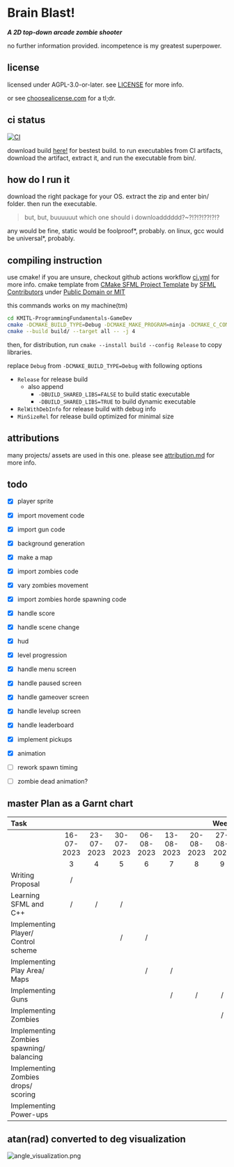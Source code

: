 # Brain Blast!
**_A 2D top-down arcade zombie shooter_**

no further information provided.
incompetence is my greatest superpower.

## license
licensed under AGPL-3.0-or-later.
see [LICENSE](LICENSE) for more info.

or see [choosealicense.com](https://choosealicense.com/licenses/agpl-3.0/) for a tl;dr.

## ci status
[![CI](https://github.com/phuwit/KMITL-ProgrammingFundamentals-GameDev/actions/workflows/ci.yml/badge.svg)](https://github.com/phuwit/KMITL-ProgrammingFundamentals-GameDev/actions/workflows/ci.yml)

download build [here!](https://github.com/phuwit/KMITL-ProgrammingFundamentals-GameDev/actions/workflows/ci.yml?query=is%3Asuccess) for bestest build.
to run executables from CI artifacts, download the artifact, extract it, and run the executable from bin/.

## how do I run it
download the right package for your OS. extract the zip and enter bin/ folder. then run the executable.

> but, but, buuuuuut which one should i downloadddddd?~?!?!?!??!?!?

any would be fine, static would be foolproof*, probably.
on linux, gcc would be universal*, probably.


## compiling instruction
use cmake! if you are unsure, checkout github actions workflow [ci.yml](.github/workflows/ci.yml) for more info.
cmake template from [CMake SFML Project Template](https://github.com/SFML/cmake-sfml-project) by [SFML Contributors](https://github.com/SFML/cmake-sfml-project/graphs/contributors) under [Public Domain or MIT](https://github.com/SFML/cmake-sfml-project/blob/master/LICENSE.md)

this commands works on my machine(tm)

```bash
cd KMITL-ProgrammingFundamentals-GameDev
cmake -DCMAKE_BUILD_TYPE=Debug -DCMAKE_MAKE_PROGRAM=ninja -DCMAKE_C_COMPILER=gcc -DCMAKE_CXX_COMPILER=g++ -G Ninja -S KMITL-ProgrammingFundamentals-GameDev/ -B KMITL-ProgrammingFundamentals-GameDev/build
cmake --build build/ --target all -- -j 4
```

then, for distribution, run `cmake --install build --config Release` to copy libraries.

replace `Debug` from `-DCMAKE_BUILD_TYPE=Debug` with following options
- `Release` for release build
  - also append 
    - `-DBUILD_SHARED_LIBS=FALSE` to build static executable
    - `-DBUILD_SHARED_LIBS=TRUE` to build dynamic executable
- `RelWithDebInfo` for release build with debug info
- `MinSizeRel` for release build optimized for minimal size

## attributions
many projects/ assets are used in this one. please see [attribution.md](attribution.md) for more info.

## todo

- [x] player sprite
- [x] import movement code
- [x] import gun code
- [x] background generation
- [x] make a map
- [x] import zombies code
- [x] vary zombies movement
- [x] import zombies horde spawning code
- [x] handle score
- [x] handle scene change
- [x] hud
- [x] level progression
- [x] handle menu screen
- [x] handle paused screen
- [x] handle gameover screen
- [x] handle levelup screen
- [x] handle leaderboard
- [x] implement pickups
- [x] animation
- [ ] rework spawn timing
- [ ] zombie dead animation?


## master Plan as a Garnt chart

| Task                                     |            |            |            |            |            |            |    Week    |                |            |                |            |            |            |
|:-----------------------------------------|:----------:|:----------:|:----------:|:----------:|:----------:|:----------:|:----------:|:--------------:|:----------:|:--------------:|:----------:|:----------:|:----------:|
|                                          | 16-07-2023 | 23-07-2023 | 30-07-2023 | 06-08-2023 | 13-08-2023 | 20-08-2023 | 27-08-2023 | **03-09-2023** | 10-09-2023 | **17-09-2023** | 24-09-2023 | 01-10-2023 | 08-10-2023 |
|                                          |     3      |     4      |     5      |     6      |     7      |     8      |     9      |     **10**     |     11     |     **12**     |     13     |     14     |     15     |
| Writing Proposal                         |     /      |            |            |            |            |            |            |                |            |                |            |            |            |
| Learning SFML and C++                    |     /      |     /      |     /      |            |            |            |            |                |            |                |            |            |            |
| Implementing Player/ Control scheme      |            |            |     /      |     /      |            |            |            |                |            |                |            |            |            |
| Implementing Play Area/ Maps             |            |            |            |     /      |     /      |            |            |                |            |                |            |            |            |
| Implementing Guns                        |            |            |            |            |     /      |     /      |     /      |                |            |                |            |            |            |
| Implementing Zombies                     |            |            |            |            |            |            |     /      |       /        |     /      |       /        |            |            |            |
| Implementing Zombies spawning/ balancing |            |            |            |            |            |            |            |                |     /      |       /        |     /      |            |            |
| Implementing Zombies drops/ scoring      |            |            |            |            |            |            |            |                |            |       /        |     /      |     /      |            |
| Implementing Power-ups                   |            |            |            |            |            |            |            |                |            |                |            |     /      |     /      |


## atan(rad) converted to deg visualization
![angle_visualization.png](https://github.com/phuwit/KMITL-ProgrammingFundamentals-GameDev/assets/26784267/eb81752f-39c3-48e4-81ae-764c52441a85)
